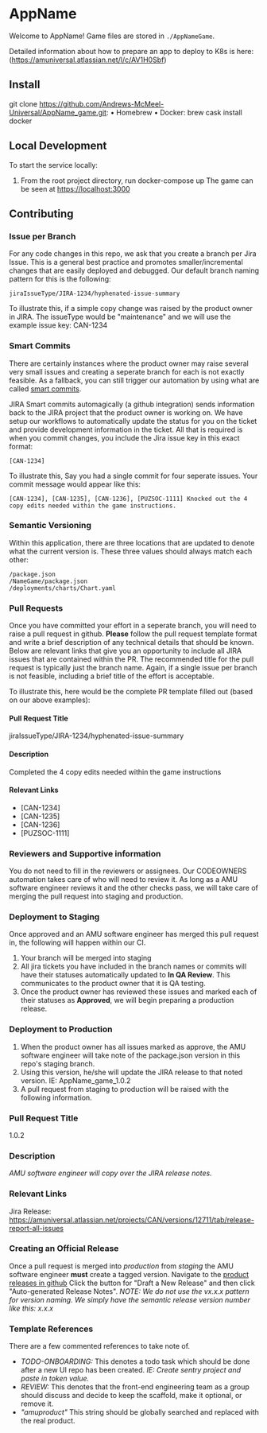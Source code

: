 # AppName

Welcome to AppName! Game files are stored in `./AppNameGame`.

Detailed information about how to prepare an app to deploy to K8s is here: (https://amuniversal.atlassian.net/l/c/AV1H0Sbf)

## Install

git clone <https://github.com/Andrews-McMeel-Universal/AppName_game.git>:
• Homebrew
• Docker: brew cask install docker

## Local Development

To start the service locally:

1. From the root project directory, run docker-compose up
   The game can be seen at <https://localhost:3000>

## Contributing

### Issue per Branch

For any code changes in this repo, we ask that you create a branch per Jira Issue. This is a general best practice and promotes smaller/incremental changes that are easily deployed and debugged. Our default branch naming pattern for this is the following:

```
jiraIssueType/JIRA-1234/hyphenated-issue-summary
```

To illustrate this, if a simple copy change was raised by the product owner in JIRA. The issueType would be "maintenance" and we will use the example issue key: CAN-1234

### Smart Commits

There are certainly instances where the product owner may raise several very small issues and creating a seperate branch for each is not exactly feasible. As a fallback, you can still trigger our automation by using what are called [smart commits](https://confluence.atlassian.com/fisheye/using-smart-commits-960155400.html).

JIRA Smart commits automagically (a github integration) sends information back to the JIRA project that the product owner is working on. We have setup our workflows to automatically update the status for you on the ticket and provide development information in the ticket. All that is required is when you commit changes, you include the Jira issue key in this exact format:

```
[CAN-1234]
```

To illustrate this, Say you had a single commit for four seperate issues. Your commit message would appear like this:

```
[CAN-1234], [CAN-1235], [CAN-1236], [PUZSOC-1111] Knocked out the 4 copy edits needed within the game instructions.
```

### Semantic Versioning

Within this application, there are three locations that are updated to denote what the current version is. These three values should always match each other:

```
/package.json
/NameGame/package.json
/deployments/charts/Chart.yaml
```

### Pull Requests

Once you have committed your effort in a seperate branch, you will need to raise a pull request in github. **Please** follow the pull request template format and write a brief description of any technical details that should be known. Below are relevant links that give you an opportunity to include all JIRA issues that are contained within the PR. The recommended title for the pull request is typically just the branch name. Again, if a single issue per branch is not feasible, including a brief title of the effort is acceptable.

To illustrate this, here would be the complete PR template filled out (based on our above examples):

#### Pull Request Title

jiraIssueType/JIRA-1234/hyphenated-issue-summary

#### Description

Completed the 4 copy edits needed within the game instructions

#### Relevant Links

- [CAN-1234]
- [CAN-1235]
- [CAN-1236]
- [PUZSOC-1111]

### Reviewers and Supportive information

You do not need to fill in the reviewers or assignees. Our CODEOWNERS automation takes care of who will need to review it. As long as a AMU software engineer reviews it and the other checks pass, we will take care of merging the pull request into staging and production.

### Deployment to Staging

Once approved and an AMU software engineer has merged this pull request in, the following will happen within our CI.

1. Your branch will be merged into staging
2. All jira tickets you have included in the branch names or commits will have their statuses automatically updated to **In QA Review**. This communicates to the product owner that it is QA testing.
3. Once the product owner has reviewed these issues and marked each of their statuses as **Approved**, we will begin preparing a production release.

### Deployment to Production

1. When the product owner has all issues marked as approve, the AMU software engineer will take note of the package.json version in this repo's staging branch.
2. Using this version, he/she will update the JIRA release to that noted version. IE: AppName_game_1.0.2
3. A pull request from staging to production will be raised with the following information.

### Pull Request Title

1.0.2

### Description

_AMU software engineer will copy over the JIRA release notes._

### Relevant Links

Jira Release: <https://amuniversal.atlassian.net/projects/CAN/versions/12711/tab/release-report-all-issues>

### Creating an Official Release

Once a pull request is merged into _production_ from _staging_ the AMU software engineer **must** create a tagged version. Navigate to the [product releases in github](https://github.com/Andrews-McMeel-Universal/AppName_game/releases) Click the button for "Draft a New Release" and then click "Auto-generated Release Notes". _NOTE: We do not use the vx.x.x pattern for version naming. We simply have the semantic release version number like this: x.x.x_

### Template References

There are a few commented references to take note of.
- _TODO-ONBOARDING:_ This denotes a todo task which should be done after a new UI repo has been created.  _IE: Create sentry project and paste in token value._
- _REVIEW:_ This denotes that the front-end engineering team as a group should discuss and decide to keep the scaffold, make it optional, or remove it.
- _"amuproduct"_ This string should be globally searched and replaced with the real product.

